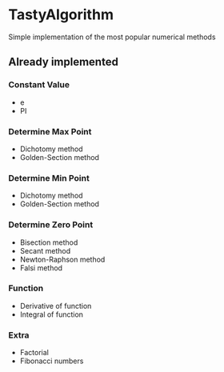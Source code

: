 # TastyAlgorithm
Simple implementation of the most popular numerical methods

## Already implemented

### Constant Value
* e
* PI

### Determine Max Point
* Dichotomy method
* Golden-Section method

### Determine Min Point
* Dichotomy method
* Golden-Section method

### Determine Zero Point
* Bisection method
* Secant method
* Newton-Raphson method
* Falsi method

### Function
* Derivative of function
* Integral of function

### Extra
* Factorial
* Fibonacci numbers
